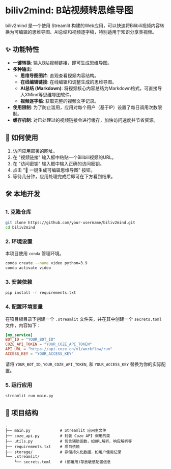
# biliv2mind: B站视频转思维导图

biliv2mind 是一个使用 Streamlit 构建的Web应用，可以快速将Bilibili视频内容转换为可编辑的思维导图、AI总结和视频逐字稿，特别适用于知识分享类视频。

## ✨ 功能特性

- **一键转换**: 输入B站视频链接，即可生成思维导图。
- **多种输出**:
    - **思维导图图片**: 直观查看视频内容结构。
    - **在线编辑链接**: 在线编辑和调整生成的思维导图。
    - **AI总结 (Markdown)**: 将视频核心内容总结为Markdown格式，可直接导入XMind等思维导图软件。
    - **视频逐字稿**: 获取完整的视频文字记录。
- **使用限制**: 为了防止滥用，应用对每个用户（基于IP）设置了每日调用次数限制。
- **缓存机制**: 对已处理过的视频链接会进行缓存，加快访问速度并节省资源。

## 🚀 如何使用

1.  访问应用部署的网址。
2.  在 "视频链接" 输入框中粘贴一个Bilibili视频的URL。
3.  在 "访问密钥" 输入框中输入正确的访问密钥。
4.  点击 "🚀 一键生成可编辑思维导图" 按钮。
5.  等待几分钟，应用处理完成后即可在下方看到结果。

## 🛠️ 本地开发

### 1. 克隆仓库

```bash
git clone https://github.com/your-username/biliv2mind.git
cd biliv2mind
```

### 2. 环境设置

本项目使用 `conda` 管理环境。

```bash
conda create --name video python=3.9
conda activate video
```

### 3. 安装依赖

```bash
pip install -r requirements.txt
```

### 4. 配置环境变量

在项目根目录下创建一个 `.streamlit` 文件夹，并在其中创建一个 `secrets.toml` 文件，内容如下：

```toml
[my_service]
BOT_ID = "YOUR_BOT_ID"
COZE_API_TOKEN = "YOUR_COZE_API_TOKEN"
API_URL = "https://api.coze.cn/v1/workflow/run"
ACCESS_KEY = "YOUR_ACCESS_KEY"
```

请将 `YOUR_BOT_ID`, `YOUR_COZE_API_TOKEN`, 和 `YOUR_ACCESS_KEY` 替换为你的实际配置。

### 5. 运行应用

```bash
streamlit run main.py
```

## 📂 项目结构

```
.
├── main.py             # Streamlit 应用主文件
├── coze_api.py         # 封装 Coze API 调用的类
├── utils.py            # 包含辅助函数，如URL解析、响应解析等
├── requirements.txt    # 项目依赖
├── storage/            # 存储持久化数据，如用户使用记录
└── .streamlit/
    └── secrets.toml    # (部署用)存放敏感配置信息
```